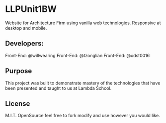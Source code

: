 # LLPUnit1BW

Website for Architecture Firm using vanilla web technologies. Responsive at desktop and mobile.

## Developers:

Front-End: @willwearing
Front-End: @tzonglian
Front-End: @odst0016

## Purpose

This project was built to demonstrate mastery of the technologies that have been presented and taught to us at Lambda School.

## License

M.I.T. OpenSource feel free to fork modify and use however you would like.

